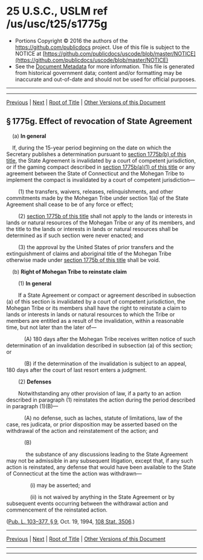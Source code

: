 ---
---

# 25 U.S.C., USLM ref /us/usc/t25/s1775g

* Portions Copyright © 2016 the authors of the https://github.com/publicdocs project.
  Use of this file is subject to the NOTICE at [https://github.com/publicdocs/uscode/blob/master/NOTICE](https://github.com/publicdocs/uscode/blob/master/NOTICE)
* See the [Document Metadata](././../../../../..//README.md) for more information.
  This file is generated from historical government data; content and/or formatting may be inaccurate and out-of-date and should not be used for official purposes.

----------
----------

[Previous](./../../../../..//us/usc/t25/ch19/schIX/m__us_usc_t25_s1775f.md) | [Next](./../../../../..//us/usc/t25/ch19/schIX/m__us_usc_t25_s1775h.md) | [Root of Title](./../../../../../) | [Other Versions of this Document](https://publicdocs.github.io/go/links?ns=uslm&ref=%2Fus%2Fusc%2Ft25%2Fs1775g)

## § 1775g. Effect of revocation of State Agreement

    (a) __In general__ 

    If, during the 15-year period beginning on the date on which the Secretary publishes a determination pursuant to [section 1775b(b) of this title][/us/usc/t25/s1775b/b], the State Agreement is invalidated by a court of competent jurisdiction, or if the gaming compact described in [section 1775b(a)(1) of this title][/us/usc/t25/s1775b/a/1] or any agreement between the State of Connecticut and the Mohegan Tribe to implement the compact is invalidated by a court of competent jurisdiction—

        (1) the transfers, waivers, releases, relinquishments, and other commitments made by the Mohegan Tribe under section 1(a) of the State Agreement shall cease to be of any force or effect;

        (2) [section 1775b of this title][/us/usc/t25/s1775b] shall not apply to the lands or interests in lands or natural resources of the Mohegan Tribe or any of its members, and the title to the lands or interests in lands or natural resources shall be determined as if such section were never enacted; and

        (3) the approval by the United States of prior transfers and the extinguishment of claims and aboriginal title of the Mohegan Tribe otherwise made under [section 1775b of this title][/us/usc/t25/s1775b] shall be void.

    (b) __Right of Mohegan Tribe to reinstate claim__ 

        (1) __In general__ 

        If a State Agreement or compact or agreement described in subsection (a) of this section is invalidated by a court of competent jurisdiction, the Mohegan Tribe or its members shall have the right to reinstate a claim to lands or interests in lands or natural resources to which the Tribe or members are entitled as a result of the invalidation, within a reasonable time, but not later than the later of—

            (A) 180 days after the Mohegan Tribe receives written notice of such determination of an invalidation described in subsection (a) of this section; or

            (B) if the determination of the invalidation is subject to an appeal, 180 days after the court of last resort enters a judgment.

        (2) __Defenses__ 

        Notwithstanding any other provision of law, if a party to an action described in paragraph (1) reinstates the action during the period described in paragraph (1)(B)—

            (A) no defense, such as laches, statute of limitations, law of the case, res judicata, or prior disposition may be asserted based on the withdrawal of the action and reinstatement of the action; and

            (B)

             the substance of any discussions leading to the State Agreement may not be admissible in any subsequent litigation, except that, if any such action is reinstated, any defense that would have been available to the State of Connecticut at the time the action was withdrawn—

                (i) may be asserted; and

                (ii) is not waived by anything in the State Agreement or by subsequent events occurring between the withdrawal action and commencement of the reinstated action.

([Pub. L. 103–377, § 9][/us/pl/103/377/s9], Oct. 19, 1994, [108 Stat. 3506][/us/stat/108/3506].)

----------

[Previous](./../../../../..//us/usc/t25/ch19/schIX/m__us_usc_t25_s1775f.md) | [Next](./../../../../..//us/usc/t25/ch19/schIX/m__us_usc_t25_s1775h.md) | [Root of Title](./../../../../../) | [Other Versions of this Document](https://publicdocs.github.io/go/links?ns=uslm&ref=%2Fus%2Fusc%2Ft25%2Fs1775g)

----------
----------

[/us/usc/t25/s1775b/b]: https://publicdocs.github.io/go/links?ns=uslm&ref=%2Fus%2Fusc%2Ft25%2Fs1775b%2Fb
[/us/usc/t25/s1775b/a/1]: https://publicdocs.github.io/go/links?ns=uslm&ref=%2Fus%2Fusc%2Ft25%2Fs1775b%2Fa%2F1
[/us/usc/t25/s1775b]: https://publicdocs.github.io/go/links?ns=uslm&ref=%2Fus%2Fusc%2Ft25%2Fs1775b
[/us/usc/t25/s1775b]: https://publicdocs.github.io/go/links?ns=uslm&ref=%2Fus%2Fusc%2Ft25%2Fs1775b
[/us/pl/103/377/s9]: https://publicdocs.github.io/go/links?ns=uslm&ref=%2Fus%2Fpl%2F103%2F377%2Fs9
[/us/stat/108/3506]: https://publicdocs.github.io/go/links?ns=uslm&ref=%2Fus%2Fstat%2F108%2F3506


